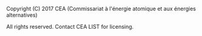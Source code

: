Copyright (C) 2017
CEA (Commissariat à l'énergie atomique et aux énergies alternatives)

All rights reserved.
Contact CEA LIST for licensing.
